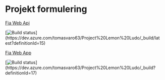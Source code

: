 # Projekt formulering
[Fia Web Api](https://pgbfdh18.github.io/webbutveckling-backend/project3.html)

[![Build status](https://dev.azure.com/tomasvaro63/Project%20Lemon%20Ludo/_apis/build/status/Project%20Lemon%20Ludo-ASP.NET%20Core%20(.NET%20Framework)-CI)](https://dev.azure.com/tomasvaro63/Project%20Lemon%20Ludo/_build/latest?definitionId=15)

[Fia Web App](https://tomasvaro63.visualstudio.com/LudoLemonOnAzure/_apis/build/status/LudoApi?branchName=Development)

[![Build status](https://dev.azure.com/tomasvaro63/Project%20Lemon%20Ludo/_apis/build/status/Project%20Lemon%20Ludo-ASP.NET%20Core%20(.NET%20Framework)-CI)](https://dev.azure.com/tomasvaro63/Project%20Lemon%20Ludo/_build?definitionId=17)
